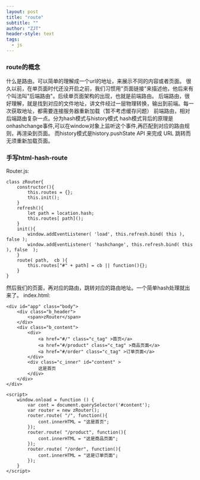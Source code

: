 ```yaml
---
layout: post
title: "route"
subtitle: ""
author: "ZJT"
header-style: text
tags:
  - js
---
```


### route的概念

什么是路由。可以简单的理解成一个url的地址，来展示不同的内容或者页面。
很久以前，在单页面时代还没开启之前，我们习惯用"页面链接"来描述他，他后来有个叫法叫"后端路由"。后续单页面架构的出现，也就是前端路由。
后端路由，很好理解，就是找到对应的文件地址，讲文件经过一层物理转换，输出到前端。每一次获取地址，都需要连接服务器重新加载（暂不考虑缓存问题）
前端路由，相对后端路由复杂一点。分为hash模式与history模式
hash模式背后的原理是onhashchange事件,可以在window对象上监听这个事件,再匹配到对应的路由规则，再渲染到页面。
而history模式是history.pushState API 来完成 URL 跳转而无须重新加载页面。

### 手写html-hash-route

Router.js:
```
class zRouter{
    constructor(){
        this.routes = {};
        this.init();
    }
    refresh(){
        let path = location.hash;
        this.routes[ path]();
    }
    init(){
        window.addEventListener( 'load', this.refresh.bind( this ), false );
        window.addEventListener( 'hashchange', this.refresh.bind( this ), false  );
    }
    route( path,  cb ){
        this.routes["#" + path] = cb || function(){};
    }
}
```
然后我们的页面，再对应的路由，跳转对应的路由地址。一个简单hash处理就出来了。 index.html:
```
<div id="app" class="body">
    <div class="b_header">
        <span>zRouter</span>
    </div>
    <div class="b_content">
        <div>
            <a href="#/" class="c_tag" >首页</a>
            <a href="#/product" class="c_tag" >商品页面</a>
            <a href="#/order" class="c_tag" >订单页面</a>
        </div>
        <div class="c_inner" id="content" >
            这是首页
        </div>
    </div>
</div>

<script>
    window.onload = function () {
        var cont = document.querySelector('#content');
        var router = new zRouter();
        router.route( "/", function(){
            cont.innerHTML = "这是首页";
        });
        router.route( "/product", function(){
            cont.innerHTML = "这是商品页面";
        });
        router.route( "/order", function(){
            cont.innerHTML = "这是订单页面";
        });
    }
</script>
```







